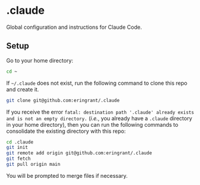 # .claude

Global configuration and instructions for Claude Code.

## Setup

Go to your home directory:
```sh
cd ~
```

If `~/.claude` does not exist, run the following command to clone this repo and create it.

```sh
git clone git@github.com:eringrant/.claude
```

If you receive the error `fatal: destination path '.claude' already exists and is not an empty directory.`
(*i.e.*, you already have a `.claude` directory in your home directory),
then you can run the following commands to consolidate the existing directory with this repo:

```sh
cd .claude
git init
git remote add origin git@github.com:eringrant/.claude
git fetch
git pull origin main
```

You will be prompted to merge files if necessary.
